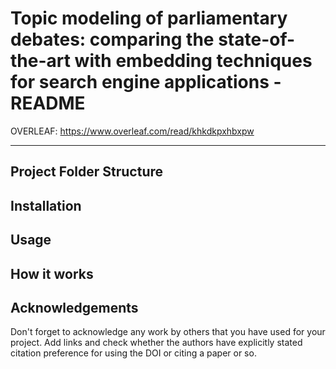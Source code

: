 # Topic modeling of parliamentary debates: comparing the state-of-the-art with embedding techniques for search engine applications - README

OVERLEAF: https://www.overleaf.com/read/khkdkpxhbxpw

---


## Project Folder Structure

## Installation

## Usage

## How it works

## Acknowledgements

Don't forget to acknowledge any work by others that you have used for your project. Add links and check whether the authors have explicitly stated citation preference for using the DOI or citing a paper or so. 


